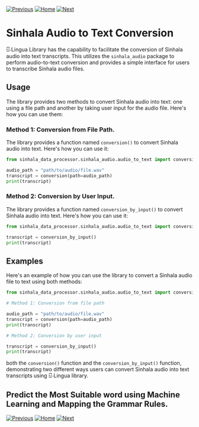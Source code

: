 [![Previous](https://img.shields.io/badge/previous-green.svg)](https://sinlingua.github.io/documentation/1.%20Singlish%20to%20Sinhala%20Text%20Conversion)
[![Home](https://img.shields.io/badge/home-orange.svg)](https://sinlingua.github.io/documentation/)
[![Next](https://img.shields.io/badge/next-blue.svg)](https://sinlingua.github.io/documentation/3.%20Sinhala%20Grammar%20Conversion)

# Sinhala Audio to Text Conversion

සිංLingua Library has the capability to facilitate the conversion of Sinhala audio into text transcripts. This utilizes the `sinhala_audio` package to perform audio-to-text conversion and provides a simple interface for users to transcribe Sinhala audio files.

## Usage

The library provides two methods to convert Sinhala audio into text: one using a file path and another by taking user input for the audio file. Here's how you can use them:

### Method 1: Conversion from File Path. 

The library provides a function named `conversion()` to convert Sinhala audio into text. Here's how you can use it:

```python
from sinhala_data_processor.sinhala_audio.audio_to_text import conversion

audio_path = "path/to/audio/file.wav"
transcript = conversion(path=audio_path)
print(transcript)
```

### Method 2: Conversion by User Input. 

The library provides a function named `conversion_by_input()` to convert Sinhala audio into text. Here's how you can use it:

```python
from sinhala_data_processor.sinhala_audio.audio_to_text import conversion_by_input

transcript = conversion_by_input()
print(transcript)
```



## Examples

Here's an example of how you can use the library to convert a Sinhala audio file to text using both methods:

```python
from sinhala_data_processor.sinhala_audio.audio_to_text import conversion, conversion_by_input

# Method 1: Conversion from file path

audio_path = "path/to/audio/file.wav"
transcript = conversion(path=audio_path)
print(transcript)

# Method 2: Conversion by user input

transcript = conversion_by_input()
print(transcript)
```
both the `conversion()` function and the `conversion_by_input()` function, demonstrating two different ways users can convert Sinhala audio into text transcripts using සිංLingua library. 

## Predict the Most Suitable word using Machine Learning and Mapping the Grammar Rules.
[![Previous](https://img.shields.io/badge/previous-green.svg)](https://sinlingua.github.io/documentation/1.%20Singlish%20to%20Sinhala%20Text%20Conversion)
[![Home](https://img.shields.io/badge/home-orange.svg)](https://sinlingua.github.io/documentation/)
[![Next](https://img.shields.io/badge/next-blue.svg)](https://sinlingua.github.io/documentation/3.%20Sinhala%20Grammar%20Conversion)
